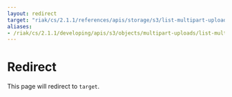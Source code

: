 ```yaml
---
layout: redirect
target: "riak/cs/2.1.1/references/apis/storage/s3/list-multipart-uploads"
aliases:
- /riak/cs/2.1.1/developing/apis/s3/objects/multipart-uploads/list-multipart-uploads
---
```


# Redirect

This page will redirect to `target`.
